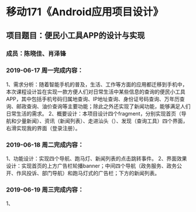 # 移动171《Android应用项目设计》
## 项目题目：便民小工具APP的设计与实现
### 成员：陈晓佳、肖泽锋

### 2019-06-17 周一完成内容：
1、需求分析：随着智能手机的普及，生活、工作等方面的应用都迁移到手机中，本次课程设计旨在实现一款方便人们对日常生活中某些信息的查询的便民小工具APP，其中包括手机号码归属地查询、IP地址查询、身份证号码查询、万年历查询、邮政查询、油价查询等主要功能；除此之外还实现了新闻功能，能够满足人们日常生活的需求。
2、概要设计：本项目设计四个fragment，分别实现首页（导航和少量新闻）、资讯（新闻列表）、走进汕头（）、发现（查询工具）四个界面，右滑实现我的界面（登录注册）。


### 2019-06-18 周二完成内容：
1、功能设计：实现四个导航、跑马灯、新闻列表的点击跳转事件。
2、界面效果设计：实现首页的上方广告栏轮播banner；中间四个导航（政务服务、政务公开、作风投诉、部门导航）和跑马灯式的广告栏；下方的新闻列表。


### 2019-06-19 周三完成内容：
1、

